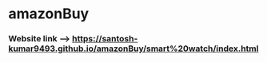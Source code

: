# amazonBuy

### Website link --> https://santosh-kumar9493.github.io/amazonBuy/smart%20watch/index.html
